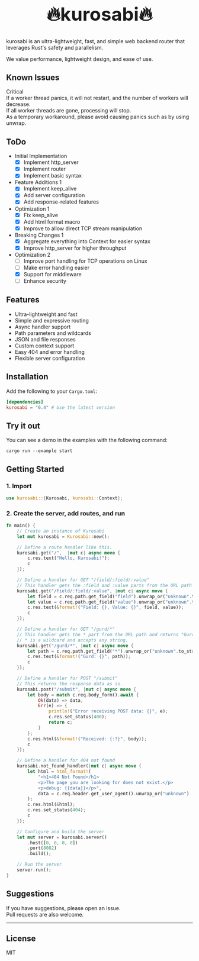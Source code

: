 <div align="center">
<h1 style="font-size: 50px">🔥kurosabi🔥</h1>
</div>

kurosabi is an ultra-lightweight, fast, and simple web backend router that leverages Rust's safety and parallelism.

We value performance, lightweight design, and ease of use.

## Known Issues
Critical  
If a worker thread panics, it will not restart, and the number of workers will decrease.  
If all worker threads are gone, processing will stop.  
As a temporary workaround, please avoid causing panics such as by using unwrap.

## ToDo
- Initial Implementation
  - [x] Implement http_server
  - [x] Implement router
  - [x] Implement basic syntax
- Feature Additions 1
  - [x] Implement keep_alive
  - [x] Add server configuration
  - [x] Add response-related features
- Optimization 1
  - [x] Fix keep_alive
  - [x] Add html format macro
  - [x] Improve to allow direct TCP stream manipulation
- Breaking Changes 1
  - [x] Aggregate everything into Context for easier syntax
  - [x] Improve http_server for higher throughput
- Optimization 2
  - [ ] Improve port handling for TCP operations on Linux
  - [ ] Make error handling easier
  - [x] Support for middleware
  - [ ] Enhance security

## Features
- Ultra-lightweight and fast
- Simple and expressive routing
- Async handler support
- Path parameters and wildcards
- JSON and file responses
- Custom context support
- Easy 404 and error handling
- Flexible server configuration

## Installation
Add the following to your `Cargo.toml`:

```toml
[dependencies]
kurosabi = "0.4" # Use the latest version
```

## Try it out
You can see a demo in the examples with the following command:
```
cargo run --example start
```

## Getting Started

### 1. Import
```rust
use kurosabi::{Kurosabi, kurosabi::Context};
```

### 2. Create the server, add routes, and run
```rust
fn main() {
    // Create an instance of Kurosabi
    let mut kurosabi = Kurosabi::new();

    // Define a route handler like this.
    kurosabi.get("/",  |mut c| async move {
        c.res.text("Hello, Kurosabi!");
        c
    });

    // Define a handler for GET "/field/:field/:value"
    // This handler gets the :field and :value parts from the URL path and returns "Field: {field}, Value: {value}" as a text response.
    kurosabi.get("/field/:field/:value", |mut c| async move {
        let field = c.req.path.get_field("field").unwrap_or("unknown".to_string());
        let value = c.req.path.get_field("value").unwrap_or("unknown".to_string());
        c.res.text(&format!("Field: {}, Value: {}", field, value));
        c
    });

    // Define a handler for GET "/gurd/*"
    // This handler gets the * part from the URL path and returns "Gurd: {path}" as a text response.
    // * is a wildcard and accepts any string.
    kurosabi.get("/gurd/*", |mut c| async move {
        let path = c.req.path.get_field("*").unwrap_or("unknown".to_string());
        c.res.text(&format!("Gurd: {}", path));
        c
    });

    // Define a handler for POST "/submit"
    // This returns the response data as is.
    kurosabi.post("/submit", |mut c| async move {
        let body = match c.req.body_form().await {
            Ok(data) => data,
            Err(e) => {
                println!("Error receiving POST data: {}", e);
                c.res.set_status(400);
                return c;
            }
        };
        c.res.html(&format!("Received: {:?}", body));
        c
    });

    // Define a handler for 404 not found
    kurosabi.not_found_handler(|mut c| async move {
        let html = html_format!(
            "<h1>404 Not Found</h1>
            <p>The page you are looking for does not exist.</p>
            <p>debug: {{data}}</p>",
            data = c.req.header.get_user_agent().unwrap_or("unknown")
        );
        c.res.html(&html);
        c.res.set_status(404);
        c
    });

    // Configure and build the server
    let mut server = kurosabi.server()
        .host([0, 0, 0, 0])
        .port(8082)
        .build();

    // Run the server
    server.run();
}
```

## Suggestions
If you have suggestions, please open an issue.  
Pull requests are also welcome.

---

## License
MIT
